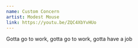 ```yaml
---
name: Custom Concern
artist: Modest Mouse
link: https://youtu.be/ZQC4XbYvHUo
---
```


Gotta go to work, gotta go to work, gotta have a job
